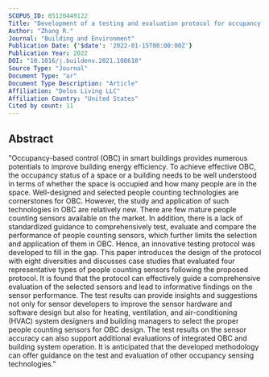 ```yaml
---
SCOPUS_ID: 85120449122
Title: "Development of a testing and evaluation protocol for occupancy sensing technologies in building HVAC controls: A case study of representative people counting sensors"
Author: "Zhang R."
Journal: "Building and Environment"
Publication Date: {'$date': '2022-01-15T00:00:00Z'}
Publication Year: 2022
DOI: "10.1016/j.buildenv.2021.108610"
Source Type: "Journal"
Document Type: "ar"
Document Type Description: "Article"
Affiliation: "Delos Living LLC"
Affiliation Country: "United States"
Cited by count: 11
---
```


## Abstract
"Occupancy-based control (OBC) in smart buildings provides numerous potentials to improve building energy efficiency. To achieve effective OBC, the occupancy status of a space or a building needs to be well understood in terms of whether the space is occupied and how many people are in the space. Well-designed and selected people counting technologies are cornerstones for OBC. However, the study and application of such technologies in OBC are relatively new. There are few mature people counting sensors available on the market. In addition, there is a lack of standardized guidance to comprehensively test, evaluate and compare the performance of people counting sensors, which further limits the selection and application of them in OBC. Hence, an innovative testing protocol was developed to fill in the gap. This paper introduces the design of the protocol with eight diversities and discusses case studies that evaluated four representative types of people counting sensors following the proposed protocol. It is found that the protocol can effectively guide a comprehensive evaluation of the selected sensors and lead to informative findings on the sensor performance. The test results can provide insights and suggestions not only for sensor developers to improve the sensor hardware and software design but also for heating, ventilation, and air-conditioning (HVAC) system designers and building managers to select the proper people counting sensors for OBC design. The test results on the sensor accuracy can also support additional evaluations of integrated OBC and building system operation. It is anticipated that the developed methodology can offer guidance on the test and evaluation of other occupancy sensing technologies."
